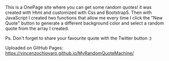 This is a OnePage site where you can get some random quotes!
it was created with Html and customized with Css and Bootstrap5. Then with JavaScript I created two functions that allow me every time I click the "New Quote" button to generate a different background color and select a random quote from the array I created.

Ps. Don't forget to share your favourite quote with the Twitter button :)

Uploaded on GitHub Pages: https://vincenzochiovaro.github.io/MyRandomQuoteMachine/
